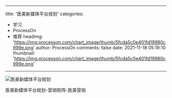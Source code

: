 
---
title: '医美新媒体平台规划'
categories: 
 - 学习
 - ProcessOn
 - 推荐
headimg: 'https://img.processon.com/chart_image/thumb/5fcda5c0e401fd19980c999e.png'
author: ProcessOn
comments: false
date: 2021-11-18 05:19:10
thumbnail: 'https://img.processon.com/chart_image/thumb/5fcda5c0e401fd19980c999e.png'
---

<div>   
<img class="thumb" alt="医美新媒体平台规划" src="https://img.processon.com/chart_image/thumb/5fcda5c0e401fd19980c999e.png" referrerpolicy="no-referrer">
<p>医美新媒体平台规划-营销矩阵-医美营销</p>  
</div>
            